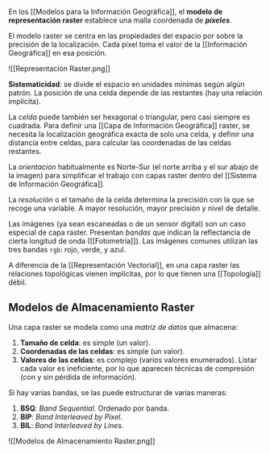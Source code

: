 En los [[Modelos para la Información Geográfica]], el **modelo de representación raster** establece una malla coordenada de **_píxeles_**.

El modelo raster se centra en las propiedades del espacio por sobre la precisión de la localización. Cada píxel toma el valor de la [[Información Geográfica]] en esa posición.

![[Representación Raster.png]]

**Sistematicidad**: se divide el espacio en unidades mínimas según algún patrón. La posición de una celda depende de las restantes (hay una relación implícita).

La _celda_ puede también ser hexagonal o triangular, pero casi siempre es cuadrada. Para definir una [[Capa de Información Geográfica]] raster, se necesita la localización geográfica exacta de solo una celda, y definir una distancia entre celdas, para calcular las coordenadas de las celdas restantes.

La _orientación_ habitualmente es Norte-Sur (el norte arriba y el sur abajo de la imagen) para simplificar el trabajo con capas raster dentro del [[Sistema de Información Geográfica]].

La _resolución_ o el tamaño de la celda determina la precisión con la que se recoge una variable. A mayor resolución, mayor precisión y nivel de detalle.

Las imágenes (ya sean escaneadas o de un sensor digital) son un caso especial de capa raster. Presentan _bandas_ que indican la reflectancia de cierta longitud de onda ([[Fotometría]]). Las imágenes comunes utilizan las tres bandas `rgb`: rojo, verde, y azul.

A diferencia de la [[Representación Vectorial]], en una capa raster las relaciones topológicas vienen implícitas, por lo que tienen una [[Topología]] débil.

## Modelos de Almacenamiento Raster

Una capa raster se modela como una _matriz de datos_ que almacena:

1. **Tamaño de celda**: es simple (un valor).
2. **Coordenadas de las celdas**: es simple (un valor).
3. **Valores de las celdas**: es complejo (varios valores enumerados). Listar cada valor es ineficiente, por lo que aparecen técnicas de compresión (con y sin pérdida de información).

Si hay varias bandas, se las puede estructurar de varias maneras:

1. **BSQ**: _Band Sequential_. Ordenado por banda.
2. **BIP**: _Band Interleaved by Pixel_.
3. **BIL**: _Band Interleaved by Lines_.

![[Modelos de Almacenamiento Raster.png]]

